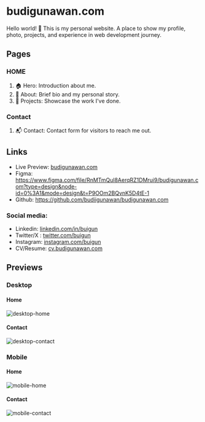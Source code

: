 # budigunawan.com

Hello world! 👋 This is my personal website. A place to show my profile, photo, projects, and experience in web development journey.

## Pages

### HOME

1. 🏠 Hero: Introduction about me.
2. 🔎 About: Brief bio and my personal story.
3. 🚧 Projects: Showcase the work I've done.

### Contact

1. 📬 Contact: Contact form for visitors to reach me out.

## Links

- Live Preview: [budigunawan.com](https://budigunawan-com-v1.vercel.app/)
- Figma: <https://www.figma.com/file/RnMTmQul8AerqRZ1DMrui9/budigunawan.com?type=design&node-id=0%3A1&mode=design&t=P9OOm2BQvnK5D4tE-1>
- Github: <https://github.com/budiigunawan/budigunawan.com>

### Social media:

- Linkedin: [linkedin.com/in/buigun](https://linkedin.com/in/buigun)
- Twitter/X : [twitter.com/buigun](https://twitter.com/buigun)
- Instagram: [instagram.com/buigun](https://instagram.com/buigun)
- CV/Resume: [cv.budigunawan.com](https://cv.budigunawan.com)

## Previews

### Desktop

#### Home

![desktop-home](./previews/desktop-home.jpg)

#### Contact

![desktop-contact](./previews/desktop-contact.jpg)

### Mobile

#### Home

![mobile-home](./previews/phone-home.jpg)

#### Contact

![mobile-contact](./previews/phone-contact.jpg)

